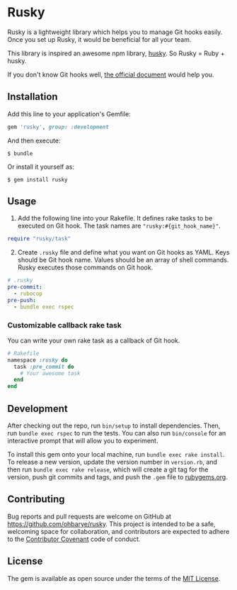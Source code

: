 # Rusky

Rusky is a lightweight library which helps you to manage Git hooks easily. Once you set up Rusky, it would be beneficial for all your team.

This library is inspired an awesome npm library, [husky](https://github.com/typicode/husky). So Rusky = Ruby + husky.

If you don't know Git hooks well, [the official document](https://git-scm.com/docs/githooks) would help you.

## Installation

Add this line to your application's Gemfile:

```ruby
gem 'rusky', group: :development
```

And then execute:

```console
$ bundle
```

Or install it yourself as:

```console
$ gem install rusky
```

## Usage

1. Add the following line into your Rakefile. It defines rake tasks to be executed on Git hook. The task names are `"rusky:#{git_hook_name}"`.

```ruby
require "rusky/task"
```

2. Create `.rusky` file and define what you want on Git hooks as YAML. Keys should be Git hook name. Values should be an array of shell commands. Rusky executes those commands on Git hook.

```yaml
# .rusky
pre-commit:
  - rubocop
pre-push:
  - bundle exec rspec
```

### Customizable callback rake task

You can write your own rake task as a callback of Git hook.

```ruby
# Rakefile
namespace :rusky do
  task :pre_commit do
    # Your awesome task
  end
end
````

## Development

After checking out the repo, run `bin/setup` to install dependencies. Then, run `bundle exec rspec` to run the tests. You can also run `bin/console` for an interactive prompt that will allow you to experiment.

To install this gem onto your local machine, run `bundle exec rake install`. To release a new version, update the version number in `version.rb`, and then run `bundle exec rake release`, which will create a git tag for the version, push git commits and tags, and push the `.gem` file to [rubygems.org](https://rubygems.org).

## Contributing

Bug reports and pull requests are welcome on GitHub at https://github.com/ohbarye/rusky. This project is intended to be a safe, welcoming space for collaboration, and contributors are expected to adhere to the [Contributor Covenant](http://contributor-covenant.org) code of conduct.

## License

The gem is available as open source under the terms of the [MIT License](http://opensource.org/licenses/MIT).
